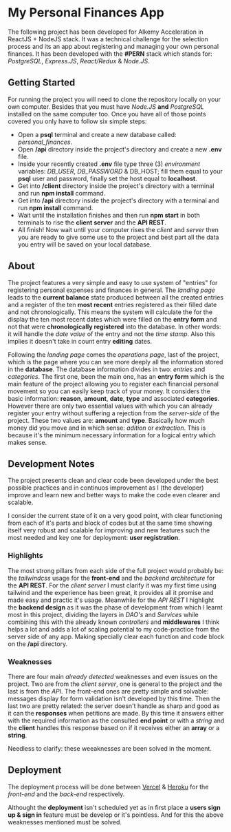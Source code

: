 # My Personal Finances App
The following project has been developed for Alkemy Acceleration in ReactJS + NodeJS stack. It was a technical challenge for the selection process and its an app about registering and managing your own personal finances. It has been developed with the **#PERN** stack which stands for: *PostgreSQL*, *Express.JS*, *React/Redux* & *Node.JS*.

## Getting Started
For running the project you will need to clone the repository locally on your own computer. Besides that you must have *Node.JS* **and** *PostgreSQL* installed on the same computer too. Once you have all of those points covered you only have to follow six simple steps:
<ul>
  <li>Open a <strong>psql</strong> terminal and create a new database called: <i>personal_finances</i>.</li>
  <li>Open <strong>/api</strong> directory inside the project's directory and create a new <strong>.env</strong> file.</li>
  <li>Inside your recently created <strong>.env</strong> file type three (3) <i>environment</i> variables: <i>DB_USER</i>, <i>DB_PASSWORD</i> & </i>DB_HOST</i>; fill them equal to your <strong>psql</strong> user and password, finally set the host equal to <strong>localhost</strong>.</li>
  <li>Get into <strong>/client</strong> directory inside the project's directory with a terminal and run <strong>npm install</strong> command.</li>
  <li>Get into <strong>/api</strong> directory inside the project's directory with a terminal and run <strong>npm install</strong> command.</li>
  <li>Wait until the installation finishes and then run <strong>npm start</strong> in both terminals to rise the <strong>client server</strong> and the <strong>API REST</strong>.</li>
  <li>All finish! Now wait until your computer rises the <i>client</i> and <i>server</i> then you are ready to give some use to the project and best part all the data you entry will be saved on your local database.</li>
</ul>

## About
The project features a very simple and easy to use system of "entries" for registering personal expenses and finances in general. The *landing page* leads to the **current balance** state produced between all the created entries and a register of the ten **most recent** entries registered as their filled date and not chronologically. This means the system will calculate the for the display the ten most recent dates which were filled on the **entry form** and not that were **chronologically registered** into the database. In other words: it will handle the *date value* of the entry and not the *time stamp*. Also this implies it doesn't take in count entry **editing** dates.

Following the *landing page* comes the *operations page*, last of the project, which is the page where you can see more deeply all the information stored in the **database**. The database information divides in two: *entries* and *categories*. The first one, been the main one, has an **entry form** which is the main feature of the project allowing you to register each financial personal movement so you can easily keep track of your money. It considers the basic information: **reason**, **amount**, **date**, **type** and associated **categories**. However there are only two essential values with which you can already register your entry without suffering a rejection from the *server-side* of the project. These two values are: **amount** and **type**. Basically how much money did you move and in which sense: *adition* or *extraction*. This is because it's the minimum necessary information for a logical entry which makes sense.

## Development Notes
The project presents clean and clear code been developed under the best possible practices and in continuos improvement as I (the developer) improve and learn new and better ways to make the code even clearer and scalable.

I consider the current state of it on a very good point, with clear functioning from each of it's parts and block of codes but at the same time showing itself very robust and scalable for improving and new features such the most needed and key one for deployment: **user registration**.

### Highlights
The most strong pillars from each side of the full project would probably be: the *tailwindcss* usage for the **front-end** and the *backend architecture* for the **API REST**. For the *client server* I must clarify it was my first time using tailwind and the experience has been great, it provides all it promise and made easy and practic it's usage. Meanwhile for the *API REST* I highlight the **backend design** as it was the phase of development from which I learnt most in this project, dividing the layers in *DAO's* and *Services* while combining this with the already known *controllers* and **middlewares** I think helps a lot and adds a lot of scaling potential to my code-practice from the server side of any app. Making specially clear each function and code block on the **/api** directory.

### Weaknesses
There are four main *already detected* weaknesses and even issues on the project. Two are from the *client server*, one is general to the project and the last is from the *API*. The front-end ones are pretty simple and solvable: messages display for form validation isn't developed by this time. Then the last two are pretty related: the server doesn't handle as sharp and good as it can the **responses** when petitions are made. By this time it answers either with the required information as the consulted **end point** or with a *string* and the **client** handles this response based on if it receives either an **array** or a **string**.

Needless to clarify: these weeaknesses are been solved in the moment.

## Deployment
The deployment process will be done between <a href="https://vercel.com/">Vercel</a> & <a href="https://www.heroku.com/">Heroku</a> for the *front-end* and the *back-end* respectively.

Althought the **deployment** isn't scheduled yet as in first place a **users sign up & sign in** feature must be develop or it's pointless. And for this the above weaknesses mentioned must be solved.
